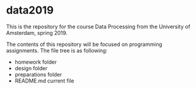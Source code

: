 # data2019

This is the repository for the course Data Processing from the University of Amsterdam, spring 2019. 

The contents of this repository will be focused on programming assignments. The file tree is as following: 

- homework      folder
- design        folder
- preparations  folder
- README.md     current file